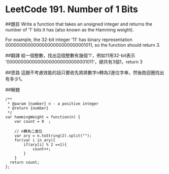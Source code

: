 # LeetCode 191. Number of 1 Bits

##題目
Write a function that takes an unsigned integer and returns the number of ’1' bits it has (also known as the Hamming weight).  
  
For example, the 32-bit integer ’11' has binary representation 00000000000000000000000000001011, so the function should return 3.  

##翻譯
給一個整數，找出這個整數有幾個'1'，例如11用32-bit表示 '00000000000000000000000000001011'，總共有3個1，return 3

##思路
這題不考慮效能的話只要收先將將數字n轉為2進位字串，然後跑迴圈找出有多少1。

##解題
```
/**
 * @param {number} n - a positive integer
 * @return {number}
 */
var hammingWeight = function(n) {
    var count = 0  ;
    
    // n轉為二進位
    var ary = n.toString(2).split("");
    for(var i in ary){
        if(ary[i] % 2 ==1){
            count++;
        }
    }
  return count;      
};
```
